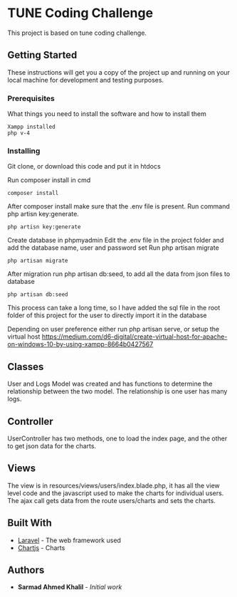 # TUNE Coding Challenge

This project is based on tune coding challenge.

## Getting Started

These instructions will get you a copy of the project up and running on your local machine for development and testing purposes. 

### Prerequisites

What things you need to install the software and how to install them

```
Xampp installed
php v-4
```

### Installing

Git clone, or download this code and put it in htdocs

Run composer install in cmd

```
composer install
```

After composer install make sure that the .env file is present. 
Run command php artisn key:generate.
```
php artisn key:generate
```

Create database in phpmyadmin
Edit the .env file in the project folder and add the database name, user and password set
Run php artisan migrate 

```
php artisan migrate
```

After migration run php artisan db:seed, to add all the data from json files to database

```
php artisan db:seed
```
This process can take a long time, so I have added the sql file in the root folder of this project for the user to directly import it in the database

Depending on user preference either run php artisan serve, or setup the virtual host https://medium.com/d6-digital/create-virtual-host-for-apache-on-windows-10-by-using-xampp-8664b0427567

## Classes
User and Logs Model was created and has functions to determine the relationship between the two model. The relationship is one user has many logs.

## Controller
UserController has two methods, one to load the index page, and the other to get json data for the charts.

## Views
The view is in resources/views/users/index.blade.php, it has all the view level code and the javascript used to make the charts for individual users. The ajax call gets data from the route users/charts and sets the charts.

## Built With

* [Laravel](https://laravel.com/) - The web framework used
* [Chartjs](https://maven.apache.org/) - Charts

## Authors

* **Sarmad Ahmed Khalil** - *Initial work* 
